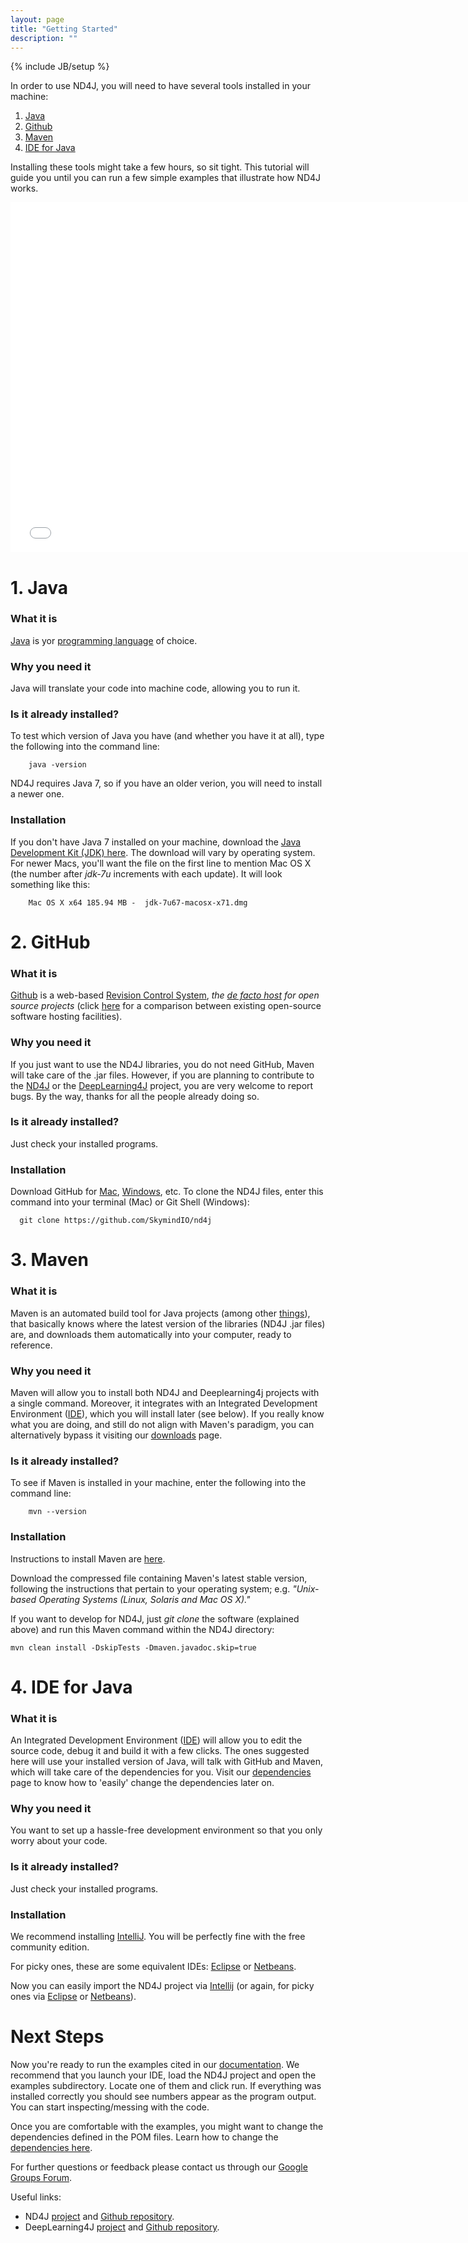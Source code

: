 ```yaml
---
layout: page
title: "Getting Started"
description: ""
---
```

{% include JB/setup %}

In order to use ND4J, you will need to have several tools installed in your machine:

1. [Java](https://github.com/globalcaos/nd4j/blob/gh-pages/getstarted.md#1-java)
2. [Github](https://github.com/globalcaos/nd4j/blob/gh-pages/getstarted.md#2-github)
3. [Maven](https://github.com/globalcaos/nd4j/blob/gh-pages/getstarted.md#3-maven)
4. [IDE for Java](https://github.com/globalcaos/nd4j/blob/gh-pages/getstarted.md#4-ide-for-java)

Installing these tools might take a few hours, so sit tight. This tutorial will guide you until you can run a few simple examples that illustrate how ND4J works.

<iframe width="750" height="560" src="//www.youtube.com/embed/D0TrW9ht2Qo" frameborder="0" allowfullscreen></iframe>

# 1. Java

### What it is
[Java](http://en.wikipedia.org/wiki/Java_%28programming_language%29) is yor [programming language](http://en.wikipedia.org/wiki/Comparison_of_programming_languages) of choice.

### Why you need it
Java will translate your code into machine code, allowing you to run it.

### Is it already installed?
To test which version of Java you have (and whether you have it at all), type the following into the command line:

		java -version
ND4J requires Java 7, so if you have an older verion, you will need to install a newer one.

### Installation
If you don't have Java 7 installed on your machine, download the [Java Development Kit (JDK) here](http://www.oracle.com/technetwork/java/javase/downloads/jdk7-downloads-1880260.html). The download will vary by operating system. For newer Macs, you'll want the file on the first line to mention Mac OS X (the number after *jdk-7u* increments with each update). It will look something like this:

		Mac OS X x64 185.94 MB -  jdk-7u67-macosx-x71.dmg

# 2. GitHub

### What it is
[Github](http://en.wikipedia.org/wiki/GitHub) is a web-based [Revision Control System](http://en.wikipedia.org/wiki/Revision_control), _the [de facto host](http://opensource.com/life/12/11/code-hosting-comparison) for open source projects_ (click [here](http://en.wikipedia.org/wiki/Comparison_of_open-source_software_hosting_facilities) for a comparison between existing open-source software hosting facilities).

### Why you need it
If you just want to use the ND4J libraries, you do not need GitHub, Maven will take care of the .jar files. However, if you are planning to contribute to the [ND4J](https://github.com/SkymindIO/nd4j) or the [DeepLearning4J](https://github.com/SkymindIO/deeplearning4j) project, you are very welcome to report bugs. By the way, thanks for all the people already doing so.

### Is it already installed?
Just check your installed programs.

### Installation
Download GitHub for [Mac](https://mac.github.com/), [Windows](https://windows.github.com/), etc.
To clone the ND4J files, enter this command into your terminal (Mac) or Git Shell (Windows):

      git clone https://github.com/SkymindIO/nd4j

# 3. Maven

### What it is
Maven is an automated build tool for Java projects (among other [things](http://maven.apache.org/what-is-maven.html)), that basically knows where the latest version of the libraries (ND4J .jar files) are, and downloads them automatically into your computer, ready to reference.

### Why you need it
Maven will allow you to install both ND4J and Deeplearning4j projects with a single command. Moreover, it integrates with an Integrated Development Environment ([IDE](https://github.com/globalcaos/nd4j/blob/gh-pages/getstarted.md#4-ide-for-java)), which you will install later (see below). If you really know what you are doing, and still do not align with Maven's paradigm, you can alternatively bypass it visiting our [downloads](http://nd4j.org/downloads.html) page.

### Is it already installed?
To see if Maven is installed in your machine, enter the following into the command line:

		mvn --version

### Installation
Instructions to install Maven are [here](https://maven.apache.org/download.cgi). 

Download the compressed file containing Maven's latest stable version, following the instructions that pertain to your operating system; e.g. *"Unix-based Operating Systems (Linux, Solaris and Mac OS X)."* 

If you want to develop for ND4J, just *git clone* the software (explained above) and run this Maven command within the ND4J directory:

    mvn clean install -DskipTests -Dmaven.javadoc.skip=true


# 4. IDE for Java

### What it is
An Integrated Development Environment ([IDE](http://encyclopedia.thefreedictionary.com/integrated+development+environment)) will allow you to edit the source code, debug it and build it with a few clicks. The ones suggested here will use your installed version of Java, will talk with GitHub and Maven, which will take care of the dependencies for you. Visit our [dependencies](http://nd4j.org/dependencies.html) page to know how to 'easily' change the dependencies later on.

### Why you need it
You want to set up a hassle-free development environment so that you only worry about your code.

### Is it already installed?
Just check your installed programs.

### Installation
We recommend installing [IntelliJ](https://www.jetbrains.com/idea/download/). You will be perfectly fine with the free community edition.

For picky ones, these are some equivalent IDEs: [Eclipse](http://books.sonatype.com/m2eclipse-book/reference/creating-sect-importing-projects.html) or [Netbeans](http://wiki.netbeans.org/MavenBestPractices).

Now you can easily import the ND4J project via [Intellij](http://stackoverflow.com/questions/1051640/correct-way-to-add-lib-jar-to-an-intellij-idea-project) (or again, for picky ones via [Eclipse](http://stackoverflow.com/questions/3280353/how-to-import-a-jar-in-eclipse) or [Netbeans](http://gpraveenkumar.wordpress.com/2009/06/17/abc-to-import-a-jar-file-in-netbeans-6-5/)).

# Next Steps

Now you're ready to run the examples cited in our [documentation](../elementwise.html). We recommend that you launch your IDE, load the ND4J project and open the examples subdirectory. Locate one of them and click run. If everything was installed correctly you should see numbers appear as the program output. You can start inspecting/messing with the code.

Once you are comfortable with the examples, you might want to change the dependencies defined in the POM files. Learn how to change the [dependencies here](http://nd4j.org/dependencies.html).

For further questions or feedback please contact us through our [Google Groups Forum](https://groups.google.com/forum/#!forum/nd4j).

Useful links:

* ND4J [project](http://nd4j.org/) and [Github repository](https://github.com/SkymindIO/nd4j).
* DeepLearning4J [project](http://deeplearning4j.org/) and [Github repository](https://github.com/SkymindIO/deeplearning4j).


